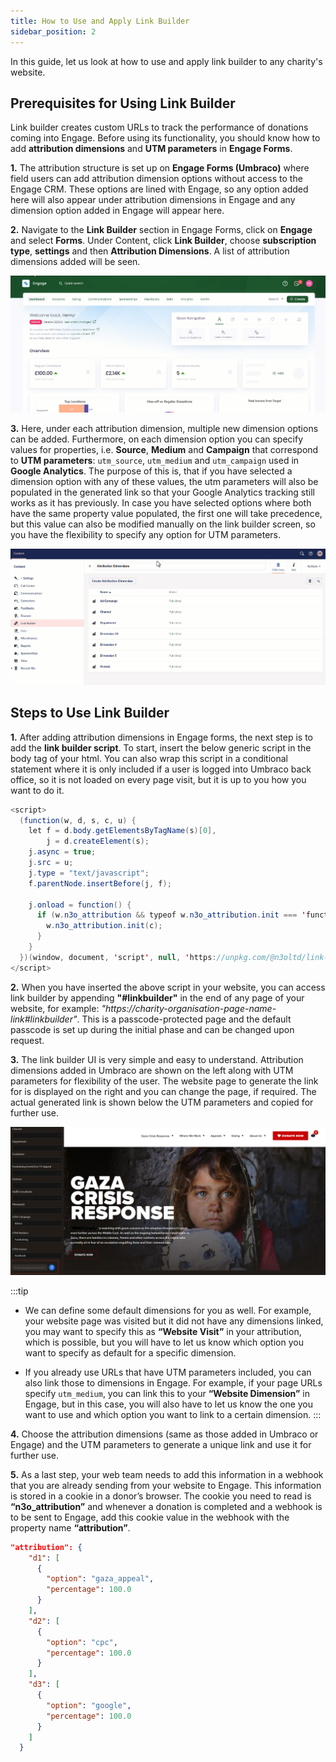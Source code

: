 ```yaml
---
title: How to Use and Apply Link Builder
sidebar_position: 2
---
```


In this guide, let us look at how to use and apply link builder to any charity's website. 

## Prerequisites for Using Link Builder

Link builder creates custom URLs to track the performance of donations coming into Engage. Before using its functionality, you should know how to add **attribution dimensions** and **UTM parameters** in **Engage Forms**. 

**1.** The attribution structure is set up on **Engage Forms (Umbraco)** where field users can add attribution dimension options without access to the Engage CRM. These options are lined with Engage, so any option added here will also appear under attribution dimensions in Engage and any dimension option added in Engage will appear here. 

**2.** Navigate to the **Link Builder** section in Engage Forms, click on **Engage** and select **Forms**. Under Content, click **Link Builder**, choose **subscription type**, **settings** and then **Attribution Dimensions**. A list of attribution dimensions added will be seen.

![land onto attribution dimension umbraco gif](./land-onto-attribution-dimension-umbraco.gif)

**3.** Here, under each attribution dimension, multiple new dimension options can be added. Furthermore, on each dimension option you can specify values for properties, i.e. **Source**, **Medium** and **Campaign** that correspond to **UTM parameters**: `utm_source`, `utm_medium` and `utm_campaign` used in **Google Analytics**. The purpose of this is, that if you have selected a dimension option with any of these values, the utm parameters will also be populated in the generated link so that your Google Analytics tracking still works as it has previously. In case you have selected options where both have the same property value populated, the first one will take precedence, but this value can also be modified manually on the link builder screen, so you have the flexibility to specify any option for UTM parameters.

![attribution dimensions gif](./attribution-dimensions.gif)

## Steps to Use Link Builder

**1.** After adding attribution dimensions in Engage forms, the next step is to add the **link builder script**. To start, insert the below generic script in the body tag of your html. You can also wrap this script in a conditional statement where it is only included if a user is logged into Umbraco back office, so it is not loaded on every page visit, but it is up to you how you want to do it.

```java
<script>
  (function(w, d, s, c, u) {
    let f = d.body.getElementsByTagName(s)[0],
        j = d.createElement(s);
    j.async = true; 
    j.src = u;
    j.type = "text/javascript";
    f.parentNode.insertBefore(j, f); 

    j.onload = function() {
      if (w.n3o_attribution && typeof w.n3o_attribution.init === 'function') {
        w.n3o_attribution.init(c);
      }
    }
  })(window, document, 'script', null, 'https://unpkg.com/@n3oltd/link-builder/umd/n3o-attribution.js');
</script>
```

**2.** When you have inserted the above script in your website, you can access link builder by appending **"#linkbuilder"** in the end of any page of your website, for example: *"https://charity-organisation-page-name-link#linkbuilder"*. This is a passcode-protected page and the default passcode is set up during the initial phase and can be changed upon request. 

**3.** The link builder UI is very simple and easy to understand. Attribution dimensions added in Umbraco are shown on the left along with UTM parameters for flexibility of the user. The website page to generate the link for is displayed on the right and you can change the page, if required. The actual generated link is shown below the UTM parameters and copied for further use.

![link builder UI](./link-builder-ui.png)

:::tip
- We can define some default dimensions for you as well. For example, your website page was visited but it did not have any dimensions linked, you may want to specify this as **“Website Visit”** in your attribution, which is possible, but you will have to let us know which option you want to specify as default for a specific dimension.

- If you already use URLs that have UTM parameters included, you can also link those to dimensions in Engage. For example, if your page URLs specify `utm_medium`, you can link this to your **“Website Dimension”** in Engage, but in this case, you will also have to let us know the one you want to use and which option you want to link to a certain dimension.
:::

**4.** Choose the attribution dimensions (same as those added in Umbraco or Engage) and the UTM parameters to generate a unique link and use it for further use.

**5.** As a last step, your web team needs to add this information in a webhook that you are already sending from your website to Engage. This information is stored in a cookie in a donor’s browser. The cookie you need to read is **“n3o_attribution”** and whenever a donation is completed and a webhook is to be sent to Engage, add this cookie value in the webhook with the property name **“attribution”**.

```json
"attribution": {
    "d1": [
      {
        "option": "gaza_appeal",
        "percentage": 100.0
      }
    ],
    "d2": [
      {
        "option": "cpc",
        "percentage": 100.0
      }
    ],
    "d3": [
      {
        "option": "google",
        "percentage": 100.0
      }
    ]
  }
```


